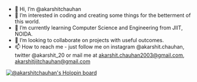 - 👋 Hi, I’m @akarshitchauhan
- 👀 I’m interested in coding and creating some things for the betterment of this world.
- 🌱 I’m currently learning Computer Science and Engineering from JIIT, NOIDA.
- 💞️ I’m looking to collaborate on projects with useful outcomes.
- 📫 How to reach me - just follow me on instagram @akarshit.chauhan, twitter @akarshit_20 or mail me at akarshit.chauhan2003@gmail.com, akarshitjiitchauhan@gmail.com

[![@akarshitchauhan's Holopin board](https://holopin.me/akarshitchauhan)](https://holopin.io/@akarshitchauhan)
<!---
akarshitchauhan/akarshitchauhan is a ✨ special ✨ repository because its `README.md` (this file) appears on your GitHub profile.
You can click the Preview link to take a look at your changes.
--->
